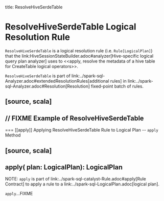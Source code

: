 title: ResolveHiveSerdeTable

# ResolveHiveSerdeTable Logical Resolution Rule

`ResolveHiveSerdeTable` is a logical resolution rule (i.e. `Rule[LogicalPlan]`) that the link:HiveSessionStateBuilder.adoc#analyzer[Hive-specific logical query plan analyzer] uses to <<apply, resolve the metadata of a hive table for CreateTable logical operators>>.

`ResolveHiveSerdeTable` is part of link:../spark-sql-Analyzer.adoc#extendedResolutionRules[additional rules] in link:../spark-sql-Analyzer.adoc#Resolution[Resolution] fixed-point batch of rules.

[source, scala]
----
// FIXME Example of ResolveHiveSerdeTable
----

=== [[apply]] Applying ResolveHiveSerdeTable Rule to Logical Plan -- `apply` Method

[source, scala]
----
apply(
  plan: LogicalPlan): LogicalPlan
----

NOTE: `apply` is part of link:../spark-sql-catalyst-Rule.adoc#apply[Rule Contract] to apply a rule to a link:../spark-sql-LogicalPlan.adoc[logical plan].

`apply`...FIXME

